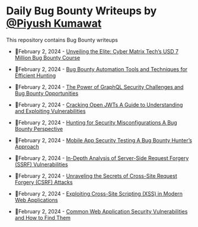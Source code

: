 # Daily Bug Bounty Writeups by [@Piyush Kumawat](https://twitter.com/piyush_supiy) 
This repository contains Bug Bounty writeups

<!-- BLOG-POST-LIST:START -->
 - 💯February 2, 2024 - [Unveiling the Elite: Cyber Matrix Tech’s USD 7 Million Bug Bounty Course](https://medium.com/@African-Technology-Research/unveiling-the-elite-cyber-matrix-techs-usd-7-million-bug-bounty-course-4e648fb003d1?source=rss------bug_bounty-5) 

 - 💯February 2, 2024 - [Bug Bounty Automation Tools and Techniques for Efficient Hunting](https://medium.com/@Land2Cyber/bug-bounty-automation-tools-and-techniques-for-efficient-hunting-b6a680c15d3c?source=rss------bug_bounty-5) 

 - 💯February 2, 2024 - [The Power of GraphQL Security Challenges and Bug Bounty Opportunities](https://medium.com/@Land2Cyber/the-power-of-graphql-security-challenges-and-bug-bounty-opportunities-431c919aa7de?source=rss------bug_bounty-5) 

 - 💯February 2, 2024 - [Cracking Open JWTs A Guide to Understanding and Exploiting Vulnerabilities](https://medium.com/@Land2Cyber/cracking-open-jwts-a-guide-to-understanding-and-exploiting-vulnerabilities-db7cb047ef76?source=rss------bug_bounty-5) 

 - 💯February 2, 2024 - [Hunting for Security Misconfigurations A Bug Bounty Perspective](https://medium.com/@Land2Cyber/hunting-for-security-misconfigurations-a-bug-bounty-perspective-2619d1855306?source=rss------bug_bounty-5) 

 - 💯February 2, 2024 - [Mobile App Security Testing A Bug Bounty Hunter’s Approach](https://medium.com/@Land2Cyber/mobile-app-security-testing-a-bug-bounty-hunters-approach-8965c02a58df?source=rss------bug_bounty-5) 

 - 💯February 2, 2024 - [In-Depth Analysis of Server-Side Request Forgery &lpar;SSRF&rpar; Vulnerabilities](https://medium.com/@Land2Cyber/in-depth-analysis-of-server-side-request-forgery-ssrf-vulnerabilities-c10906407117?source=rss------bug_bounty-5) 

 - 💯February 2, 2024 - [Unraveling the Secrets of Cross-Site Request Forgery &lpar;CSRF&rpar; Attacks](https://medium.com/@Land2Cyber/unraveling-the-secrets-of-cross-site-request-forgery-csrf-attacks-9ecfbdda851b?source=rss------bug_bounty-5) 

 - 💯February 2, 2024 - [Exploiting Cross-Site Scripting &lpar;XSS&rpar; in Modern Web Applications](https://medium.com/@Land2Cyber/exploiting-cross-site-scripting-xss-in-modern-web-applications-1f3244d2f2e5?source=rss------bug_bounty-5) 

 - 💯February 2, 2024 - [Common Web Application Security Vulnerabilities and How to Find Them](https://medium.com/@Land2Cyber/common-web-application-security-vulnerabilities-and-how-to-find-them-3524fa121761?source=rss------bug_bounty-5) 
<!-- BLOG-POST-LIST:END -->
